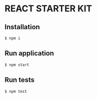 # REACT STARTER KIT


## Installation

```console
$ npm i
```

## Run application

```console
$ npm start
```

## Run tests

```console
$ npm test
```